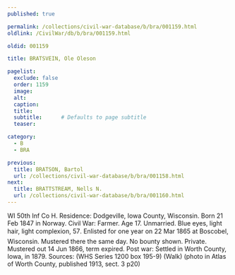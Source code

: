 ```yaml
---
published: true

permalink: /collections/civil-war-database/b/bra/001159.html
oldlink: /CivilWar/db/b/bra/001159.html

oldid: 001159

title: BRATSVEIN, Ole Oleson

pagelist:
  exclude: false
  order: 1159
  image: 
  alt:
  caption:
  title:
  subtitle:      # Defaults to page subtitle
  teaser:

category: 
  - B 
  - BRA

previous:
  title: BRATSON, Bartol
  url: /collections/civil-war-database/b/bra/001158.html  
next:
  title: BRATTSTREAM, Nells N.
  url: /collections/civil-war-database/b/bra/001160.html   
---
```

WI 50th Inf Co H. Residence: Dodgeville, Iowa County, Wisconsin. Born 21 Feb 1847 in Norway. Civil War: Farmer. Age 17. Unmarried. Blue eyes, light hair, light complexion, 5&#146;7&#148;. Enlisted for one year on 22 Mar 1865 at Boscobel, Wisconsin. Mustered there the same day. No bounty shown. Private. Mustered out 14 Jun 1866, term expired. Post war: Settled in Worth County, Iowa, in 1879. Sources: (WHS Series 1200 box 195-9) (Walk) (photo in Atlas of Worth County, published 1913, sect. 3 p20)